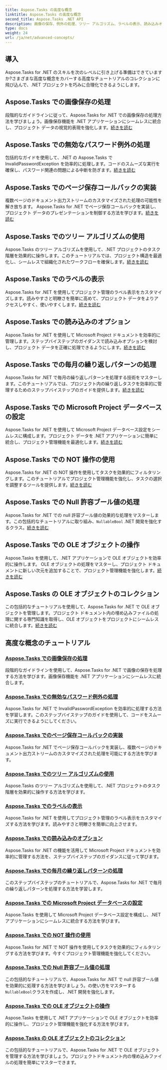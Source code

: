 ```yaml
---
title: Aspose.Tasks の高度な概念
linktitle: Aspose.Tasks の高度な概念
second_title: Aspose.Tasks .NET API
description: 画像の保存、例外の処理、ツリー アルゴリズム、ラベルの表示、読み込みオプションなどについて学びます。 Aspose.Tasks for .NET の高度な概念をマスターする
type: docs
weight: 24
url: /ja/net/advanced-concepts/
---
```


## 導入

Aspose.Tasks for .NET のスキルを次のレベルに引き上げる準備はできていますか?さまざまな高度な概念をカバーする高度なチュートリアルのコレクションに飛び込んで、.NET プロジェクトを巧みに合理化できるようにします。

## Aspose.Tasks での画像保存の処理

段階的なガイドラインに従って、Aspose.Tasks for .NET での画像保存の処理方法を学びましょう。画像保存機能を .NET アプリケーションにシームレスに統合し、プロジェクト データの視覚的表現を強化します。[続きを読む](./image-saving/)

## Aspose.Tasks での無効なパスワード例外の処理

包括的なガイドを使用して、.NET の Aspose.Tasks で InvalidPasswordException を効率的に処理します。コードのスムーズな実行を確保し、パスワード関連の問題による中断を防ぎます。[続きを読む](./invalid-password-exception/)

## Aspose.Tasks でのページ保存コールバックの実装

複数ページのドキュメント出力ストリームのカスタマイズされた処理の可能性を解き放ちます。 Aspose.Tasks for .NET でページ保存コールバックを実装し、プロジェクト データのプレゼンテーションを制御する方法を学びます。[続きを読む](./page-saving-callback/)

## Aspose.Tasks でのツリー アルゴリズムの使用

Aspose.Tasks のツリー アルゴリズムを使用して、.NET プロジェクトのタスク階層を効果的に操作します。このチュートリアルでは、プロジェクト構造を最適化し、シームレスで組織化されたワークフローを確保します。[続きを読む](./tree-algorithm/)

## Aspose.Tasks でのラベルの表示

Aspose.Tasks for .NET を使用してプロジェクト管理のラベル表示をカスタマイズします。読みやすさと明瞭さを簡単に高めて、プロジェクト データをよりアクセスしやすく、使いやすくします。[続きを読む](./label-display/)

## Aspose.Tasks での読み込みのオプション

Aspose.Tasks for .NET を使用して Microsoft Project ドキュメントを効率的に管理します。ステップバイステップのガイダンスで読み込みオプションを検討し、プロジェクト データを正確に処理できるようにします。[続きを読む](./loading-options/)

## Aspose.Tasks での毎月の繰り返しパターンの処理

Aspose.Tasks for .NET で毎月の繰り返しパターンを処理する技術をマスターします。このチュートリアルでは、プロジェクト内の繰り返しタスクを効率的に管理するためのステップバイステップのガイドを提供します。[続きを読む](./monthly-recurrence-patterns/)

## Aspose.Tasks での Microsoft Project データベースの設定

Aspose.Tasks for .NET を使用して Microsoft Project データベース設定をシームレスに構成します。プロジェクト データを .NET アプリケーションに簡単に統合し、プロジェクト管理機能を最適化します。[続きを読む](./msp-database-settings/)

## Aspose.Tasks での NOT 操作の使用

Aspose.Tasks for .NET の NOT 操作を使用してタスクを効果的にフィルタリングします。このチュートリアルでプロジェクト管理機能を強化し、タスクの選択を調整するツールを提供します。[続きを読む](./not-operation/)

## Aspose.Tasks での Null 許容ブール値の処理

Aspose.Tasks for .NET での null 許容ブール値の効果的な処理をマスターします。この包括的なチュートリアルに取り組み、`NullableBool` .NET 開発を強化するクラス。[続きを読む](./nullable-booleans/)

## Aspose.Tasks での OLE オブジェクトの操作

Aspose.Tasks を使用して、.NET アプリケーションで OLE オブジェクトを効率的に操作します。 OLE オブジェクトの処理をマスターし、プロジェクト ドキュメントに新しい次元を追加することで、プロジェクト管理機能を強化します。[続きを読む](./ole-objects/)

## Aspose.Tasks の OLE オブジェクトのコレクション

この包括的なチュートリアルを使用して、Aspose.Tasks for .NET で OLE オブジェクトを管理します。プロジェクト ドキュメント内の埋め込みファイルの処理に関する専門知識を取得し、OLE オブジェクトをプロジェクトにシームレスに統合します。[続きを読む](./ole-object-collection/)
## 高度な概念のチュートリアル
### [Aspose.Tasks での画像保存の処理](./image-saving/)
段階的なガイドラインを使用して、Aspose.Tasks for .NET で画像の保存を処理する方法を学びます。画像保存機能を .NET アプリケーションにシームレスに統合します。
### [Aspose.Tasks での無効なパスワード例外の処理](./invalid-password-exception/)
Aspose.Tasks for .NET で InvalidPasswordException を効率的に処理する方法を学習します。このステップバイステップのガイドを使用して、コードをスムーズに実行できるようにしてください。
### [Aspose.Tasks でのページ保存コールバックの実装](./page-saving-callback/)
Aspose.Tasks for .NET でページ保存コールバックを実装し、複数ページのドキュメント出力ストリームのカスタマイズされた処理を可能にする方法を学びます。
### [Aspose.Tasks でのツリー アルゴリズムの使用](./tree-algorithm/)
Aspose.Tasks のツリー アルゴリズムを使用して、.NET プロジェクトのタスク階層を効果的に操作する方法を学びます。
### [Aspose.Tasks でのラベルの表示](./label-display/)
Aspose.Tasks for .NET を使用してプロジェクト管理のラベル表示をカスタマイズする方法を学びます。読みやすさと明瞭さを簡単に向上させます。
### [Aspose.Tasks での読み込みのオプション](./loading-options/)
Aspose.Tasks for .NET の機能を活用して Microsoft Project ドキュメントを効率的に管理する方法を、ステップバイステップのガイダンスに従って学びます。
### [Aspose.Tasks での毎月の繰り返しパターンの処理](./monthly-recurrence-patterns/)
このステップバイステップのチュートリアルで、Aspose.Tasks for .NET で毎月の繰り返しパターンを処理する方法を学習します。
### [Aspose.Tasks での Microsoft Project データベースの設定](./msp-database-settings/)
Aspose.Tasks を使用して Microsoft Project データベース設定を構成し、.NET アプリケーションにシームレスに統合する方法を学びます。
### [Aspose.Tasks での NOT 操作の使用](./not-operation/)
Aspose.Tasks for .NET で NOT 操作を使用してタスクを効果的にフィルタリングする方法を学びます。今すぐプロジェクト管理機能を強化してください。
### [Aspose.Tasks での Null 許容ブール値の処理](./nullable-booleans/)
この包括的なチュートリアルで、Aspose.Tasks for .NET で null 許容ブール値を効果的に処理する方法を学びましょう。の使い方をマスターする`NullableBool`クラスを作成し、.NET 開発を強化します。
### [Aspose.Tasks での OLE オブジェクトの操作](./ole-objects/)
Aspose.Tasks を使用して .NET アプリケーションで OLE オブジェクトを効率的に操作し、プロジェクト管理機能を強化する方法を学びます。
### [Aspose.Tasks の OLE オブジェクトのコレクション](./ole-object-collection/)
この包括的なチュートリアルで、Aspose.Tasks for .NET で OLE オブジェクトを管理する方法を学びましょう。プロジェクトドキュメント内の埋め込みファイルの処理を簡単にマスターできます。